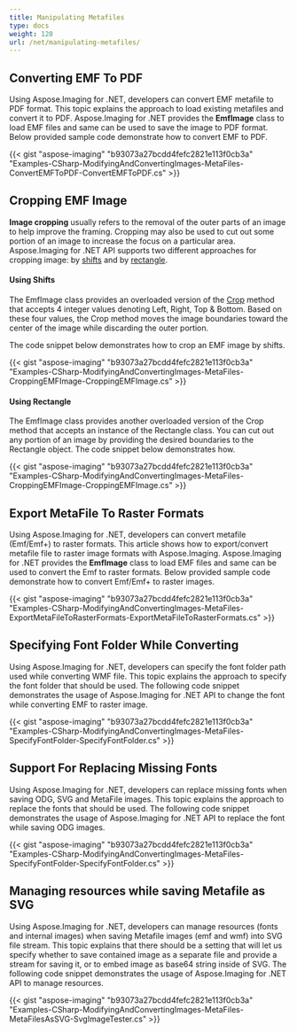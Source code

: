 ```yaml
---
title: Manipulating Metafiles
type: docs
weight: 120
url: /net/manipulating-metafiles/
---
```


## **Converting EMF To PDF**
Using Aspose.Imaging for .NET, developers can convert EMF metafile to PDF format. This topic explains the approach to load existing metafiles and convert it to PDF. Aspose.Imaging for .NET provides the **EmfImage** class to load EMF files and same can be used to save the image to PDF format. Below provided sample code demonstrate how to convert EMF to PDF.

{{< gist "aspose-imaging" "b93073a27bcdd4fefc2821e113f0cb3a" "Examples-CSharp-ModifyingAndConvertingImages-MetaFiles-ConvertEMFToPDF-ConvertEMFToPDF.cs" >}}


## **Cropping EMF Image**
**Image cropping** usually refers to the removal of the outer parts of an image to help improve the framing. Cropping may also be used to cut out some portion of an image to increase the focus on a particular area. Aspose.Imaging for .NET API supports two different approaches for cropping image: by [shifts](https://docs.aspose.com/imaging/net/manipulating-metafiles/#ManipulatingMetafiles-UsingShifts) and by [rectangle](https://docs.aspose.com/imaging/net/manipulating-metafiles/#ManipulatingMetafiles-UsingRectangle).
#### **Using Shifts**
The EmfImage class provides an overloaded version of the [Crop](https://apireference.aspose.com/imaging/net/aspose.imaging/rasterimage/methods/crop/index) method that accepts 4 integer values denoting Left, Right, Top & Bottom. Based on these four values, the Crop method moves the image boundaries toward the center of the image while discarding the outer portion.

The code snippet below demonstrates how to crop an EMF image by shifts.

{{< gist "aspose-imaging" "b93073a27bcdd4fefc2821e113f0cb3a" "Examples-CSharp-ModifyingAndConvertingImages-MetaFiles-CroppingEMFImage-CroppingEMFImage.cs" >}}


#### **Using Rectangle**
The EmfImage class provides another overloaded version of the Crop method that accepts an instance of the Rectangle class. You can cut out any portion of an image by providing the desired boundaries to the Rectangle object. The code snippet below demonstrates how.

{{< gist "aspose-imaging" "b93073a27bcdd4fefc2821e113f0cb3a" "Examples-CSharp-ModifyingAndConvertingImages-MetaFiles-CroppingEMFImage-CroppingEMFImage.cs" >}}


## **Export MetaFile To Raster Formats**
Using Aspose.Imaging for .NET, developers can convert metafile (Emf/Emf+) to raster formats. This article shows how to export/convert metafile file to raster image formats with Aspose.Imaging. Aspose.Imaging for .NET provides the **EmfImage** class to load EMF files and same can be used to convert the Emf to raster formats. Below provided sample code demonstrate how to convert Emf/Emf+ to raster images.

{{< gist "aspose-imaging" "b93073a27bcdd4fefc2821e113f0cb3a" "Examples-CSharp-ModifyingAndConvertingImages-MetaFiles-ExportMetaFileToRasterFormats-ExportMetaFileToRasterFormats.cs" >}}


## **Specifying Font Folder While Converting**
Using Aspose.Imaging for .NET, developers can specify the font folder path used while converting WMF file. This topic explains the approach to specify the font folder that should be used. The following code snippet demonstrates the usage of Aspose.Imaging for .NET API to change the font while converting EMF to raster image.

{{< gist "aspose-imaging" "b93073a27bcdd4fefc2821e113f0cb3a" "Examples-CSharp-ModifyingAndConvertingImages-MetaFiles-SpecifyFontFolder-SpecifyFontFolder.cs" >}}
## **Support For Replacing Missing Fonts**
Using Aspose.Imaging for .NET, developers can replace missing fonts when saving ODG, SVG and MetaFile images. This topic explains the approach to replace the fonts that should be used. The following code snippet demonstrates the usage of Aspose.Imaging for .NET API to replace the font while saving ODG images.

{{< gist "aspose-imaging" "b93073a27bcdd4fefc2821e113f0cb3a" "Examples-CSharp-ModifyingAndConvertingImages-MetaFiles-SpecifyFontFolder-SpecifyFontFolder.cs" >}}
## **Managing resources while saving Metafile as SVG**
Using Aspose.Imaging for .NET, developers can manage resources (fonts and internal images) when saving Metafile images (emf and wmf) into SVG file stream. This topic explains that there should be a setting that will let us specify whether to save contained image as a separate file and provide a stream for saving it, or to embed image as base64 string inside of SVG. The following code snippet demonstrates the usage of Aspose.Imaging for .NET API to manage resources.

{{< gist "aspose-imaging" "b93073a27bcdd4fefc2821e113f0cb3a" "Examples-CSharp-ModifyingAndConvertingImages-MetaFiles-MetaFilesAsSVG-SvgImageTester.cs" >}}
